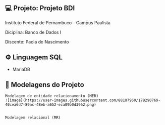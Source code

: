 ## 💻 Projeto: Projeto BDI


Instituto Federal de Pernambuco  - Campus Paulista 

Diciplina: Banco de Dados I

Discente:  Paola do Nascimento

## ⚙️ Linguagem SQL
 - MariaDB

## 📑 Modelagens do Projeto
```
Modelagem de entidade relacionamento (MER)
![image](https://user-images.githubusercontent.com/88107960/178290769-40cea6d7-89ac-48eb-a652-eca09b0d3952.png)


Modelagem relacional (MR)

```

